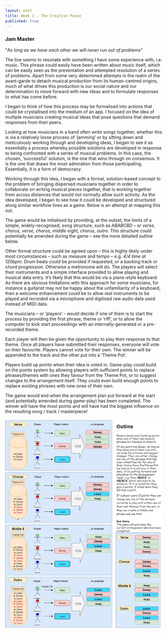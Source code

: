 ```yaml
---
layout: post
title: Week 1 - The Creative Piece
published: true
---
```


### Jam Master

"*As long as we have each other we will never run out of problems*"

The line seems to resonate with something I have some experience with, i.e. music. This phrase could easily have been written about music itself, which can be easily seen as the presentation and attempted resolution of a series of problems. Apart from some very determined attempts in the realm of the avant-garde to detach musical production from its human-centred origins, much of what drives this production is our social nature and our determination to move forward with new ideas and to formulate responses to what has come before.


I began to think of how this process may be formalised into actions that could be crystallised into the medium of an app. I focused on the idea of multiple musicians creating musical ideas that pose questions that demand responses from their peers.


Looking at how musicians in a band often write songs together, whether this is via a relatively loose process of ‘jamming’ or by sitting down and meticulously working through and developing ideas, I began to see it as essentially a process whereby possible solutions are developed in response to being confronted with a series of musical problems.  In this case, the chosen, ‘successful’ solution, is the one that wins through on consensus.  It is the one that draws the most admiration from those participating. Essentially, it is a form of democracy.

Working through this idea, I began with a formal, solution-based concept to the problem of bringing dispersed musicians together in order to collaborate on writing musical pieces together, that is working together from across distances that would not normally allow such activity.  As the idea developed, I began to see how it could be developed and structured along similar workflow lines as a game.  Below is an attempt at mapping this out.

The game would be initialised by providing, at the outset, the limits of a simple, widely-recognised, song structure, such as *ABABCBD* – or *verse, chorus, verse, chorus, middle eight, chorus, outro*. This structure could potentially be amended during the game – see the more detailed outline below.

Other formal structure could be agreed upon – this is highly likely under most circumstances – such as measure and tempo – e.g. *4/4 time at 120bpm*. Drum beats could be provided if requested, or a backing track or chord progression. Otherwise a metronome will do. The players will select their instruments and a simple interface provided to allow playing and musical data entry. It’s likely that this would be via a piano-style keyboard.  As there are obvious limitations with this approach for some musicians, for instance a guitarist may not be happy about the unfamiliarity of a keyboard, then a welcome enhancement could be to allow real instruments to be played and recorded via a microphone and digitised raw audio data used instead of MIDI data.

The musicians – or ‘players’ - would decide if one of them is to start the process by providing the first phrase, theme or ‘riff’, or to allow the computer to kick start proceedings with an internally-generated or a pre-recorded theme.

Each player will then be given the opportunity to play their response to that theme. Once all players have submitted their responses, everyone will vote on their favourite. Players cannot vote for their own. The winner will be appended to the track and the other put into a ‘Theme Pot’.

Players build up points when their idea is voted in.  Game-play could build on the points system by allowing players with sufficient points to replace phrases/themes with ones they favour from the Theme Pot, or to suggest changes to the arrangement itself. They could even build enough points to replace existing phrases with new ones of their own.

The game would end when the arrangement plan put forward at the start (and potentially amended during game-play) has been completed. The winner will have the most points and will have had the biggest influence on the resulting song / track / masterpiece!

![jam-master-map](\images\jam-master-map.jpg)
